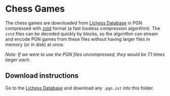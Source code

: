 # Chess Games

The chess games are downloaded from [Lichess Database](https://database.lichess.org/#standard_games) in PGN compressed with [zstd](http://facebook.github.io/zstd/) format (a fast lossless compression algorithm). The `zstd` files can be decoded quickly by blocks, so the algorithm can stream and encode PGN games from these files without having larger files in memory (or in disk) at once.

_Note: If we were to use the PGN files uncompressed, they would be 7.1 times larger each._

## Download instructions

Go to the [Lichess Database](https://database.lichess.org/#standard_games) and download any `.pgn.zst` into this folder.
